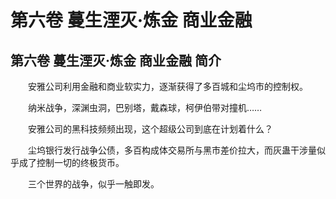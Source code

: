 # 第六卷 蔓生湮灭·炼金 商业金融

## 第六卷 蔓生湮灭·炼金 商业金融 简介

　　安雅公司利用金融和商业软实力，逐渐获得了多百城和尘坞市的控制权。

　　纳米战争，深渊虫洞，巴别塔，戴森球，柯伊伯带对撞机……

　　安雅公司的黑科技频频出现，这个超级公司到底在计划着什么？

　　尘坞银行发行战争公债，多百构成体交易所与黑市差价拉大，而灰蛊干涉量似乎成了控制一切的终极货币。

　　三个世界的战争，似乎一触即发。
